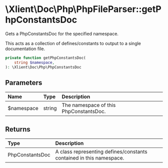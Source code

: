 # \\Xlient\\Doc\\Php\\PhpFileParser::getPhpConstantsDoc

Gets a PhpConstantsDoc for the specified namespace.

This acts as a collection of defines/constants to output to a single documentation file.

```php
private function getPhpConstantsDoc(
    string $namespace,
): \Xlient\Doc\Php\PhpConstantsDoc
```

## Parameters

| Name | Type | Description |
| :--- | :--- | :--- |
| $namespace | string | The namespace of this PhpConstantsDoc. |

## Returns

| Type | Description |
| :--- | :--- |
| PhpConstantsDoc | A class representing defines/constants contained in this namespace. |